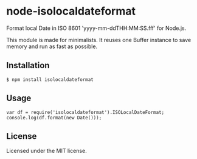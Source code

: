 # node-isolocaldateformat
Format local Date in ISO 8601 'yyyy-mm-ddTHH:MM:SS.fff' for Node.js.

This module is made for minimalists. It reuses one Buffer instance to save
memory and run as fast as possible.


## Installation
    $ npm install isolocaldateformat


## Usage
    var df = require('isolocaldateformat').ISOLocalDateFormat;
    console.log(df.format(new Date()));


## License
Licensed under the MIT license.
